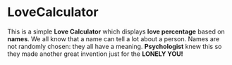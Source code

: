 # LoveCalculator
This is a simple <b>Love Calculator</b> which displays <b>love percentage</b> based on <b>names</b>. We all know that a name can tell a lot about a person. Names are not randomly chosen: they all have a meaning. <b>Psychologist</b> knew this so they made another great invention just for the <b>LONELY YOU!</b>
